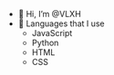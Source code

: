 - 👋 Hi, I’m @VLXH
- 🎸 Languages that I use
  - JavaScript
  - Python
  - HTML
  - CSS

<!---
VLXH/VLXH is a ✨ special ✨ repository because its `README.md` (this file) appears on your GitHub profile.
You can click the Preview link to take a look at your changes.
--->
